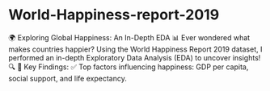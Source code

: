 # World-Happiness-report-2019
🌍 Exploring Global Happiness: An In-Depth EDA 📊   Ever wondered what makes countries happier? Using the World Happiness Report 2019 dataset, I performed an in-depth Exploratory Data Analysis (EDA) to uncover insights! 🔍   🔹 Key Findings: ✅ Top factors influencing happiness: GDP per capita, social support, and life expectancy. 
